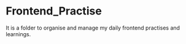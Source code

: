 # Frontend_Practise
It is a folder to organise and manage my daily frontend practises and learnings.
